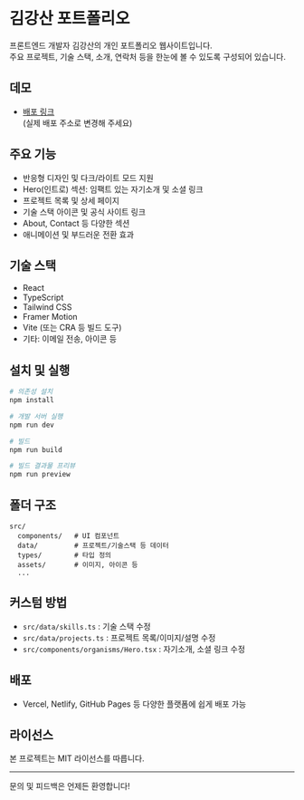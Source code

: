 # 김강산 포트폴리오

프론트엔드 개발자 김강산의 개인 포트폴리오 웹사이트입니다.  
주요 프로젝트, 기술 스택, 소개, 연락처 등을 한눈에 볼 수 있도록 구성되어 있습니다.

## 데모
- [배포 링크](https://your-deploy-url.com)  
(실제 배포 주소로 변경해 주세요)

## 주요 기능
- 반응형 디자인 및 다크/라이트 모드 지원
- Hero(인트로) 섹션: 임팩트 있는 자기소개 및 소셜 링크
- 프로젝트 목록 및 상세 페이지
- 기술 스택 아이콘 및 공식 사이트 링크
- About, Contact 등 다양한 섹션
- 애니메이션 및 부드러운 전환 효과

## 기술 스택
- React
- TypeScript
- Tailwind CSS
- Framer Motion
- Vite (또는 CRA 등 빌드 도구)
- 기타: 이메일 전송, 아이콘 등

## 설치 및 실행

```bash
# 의존성 설치
npm install

# 개발 서버 실행
npm run dev

# 빌드
npm run build

# 빌드 결과물 프리뷰
npm run preview
```

## 폴더 구조

```
src/
  components/   # UI 컴포넌트
  data/         # 프로젝트/기술스택 등 데이터
  types/        # 타입 정의
  assets/       # 이미지, 아이콘 등
  ...
```

## 커스텀 방법
- `src/data/skills.ts` : 기술 스택 수정
- `src/data/projects.ts` : 프로젝트 목록/이미지/설명 수정
- `src/components/organisms/Hero.tsx` : 자기소개, 소셜 링크 수정

## 배포
- Vercel, Netlify, GitHub Pages 등 다양한 플랫폼에 쉽게 배포 가능

## 라이선스
본 프로젝트는 MIT 라이선스를 따릅니다.

---

문의 및 피드백은 언제든 환영합니다!
